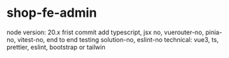 # shop-fe-admin

node version: 20.x
frist commit add typescript, jsx no, vuerouter-no, pinia-no, vitest-no, end to end testing solution-no, eslint-no
technical: vue3, ts, prettier, eslint, bootstrap or tailwin
